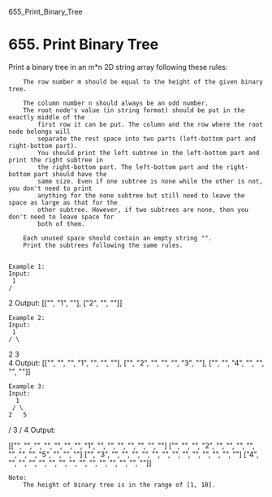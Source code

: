 655_Print_Binary_Tree
# 655. Print Binary Tree

Print a binary tree in an m*n 2D string array following these rules: 

    
        The row number m should be equal to the height of the given binary tree.
        
        The column number n should always be an odd number.
        The root node's value (in string format) should be put in the exactly middle of the
            first row it can be put. The column and the row where the root node belongs will
            separate the rest space into two parts (left-bottom part and right-bottom part).
            You should print the left subtree in the left-bottom part and print the right subtree in
            the right-bottom part. The left-bottom part and the right-bottom part should have the
            same size. Even if one subtree is none while the other is not, you don't need to print
            anything for the none subtree but still need to leave the space as large as that for the
            other subtree. However, if two subtrees are none, then you don't need to leave space for
            both of them.
        
        Each unused space should contain an empty string "".
        Print the subtrees following the same rules.
    

    Example 1:
    Input:
     1
    /
   2
Output:
[["", "1", ""],
 ["2", "", ""]]

    

    Example 2:
    Input:
     1
    / \
   2   3
    \
     4
Output:
[["", "", "", "1", "", "", ""],
 ["", "2", "", "", "", "3", ""],
 ["", "", "4", "", "", "", ""]]

    

    Example 3:
    Input:
      1
     / \
    2   5
   /
  3
 /
4
Output:

[["",  "",  "", "",  "", "", "", "1", "",  "",  "",  "",  "", "", ""]
 ["",  "",  "", "2", "", "", "", "",  "",  "",  "",  "5", "", "", ""]
 ["",  "3", "", "",  "", "", "", "",  "",  "",  "",  "",  "", "", ""]
 ["4", "",  "", "",  "", "", "", "",  "",  "",  "",  "",  "", "", ""]]

    

    Note:
        The height of binary tree is in the range of [1, 10].
